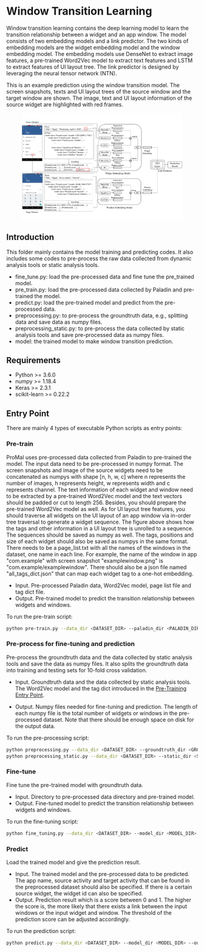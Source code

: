 # Window Transition Learning

Window transition learning contains the deep learning model to learn the transition relationship between a widget and an app window. The model consists of two embedding models and a link predictor. The two kinds of embedding models are the widget embedding model and the window embedding model. The embedding models use DenseNet to extract image features, a pre-trained Word2Vec model to extract text features and LSTM to extract features of UI layout tree. The link predictor is designed by leveraging the neural tensor network (NTN).

This is an example prediction using the window transition model. The screen snapshots, texts and UI layout trees of the source window and the target window are shown. The image, text and UI layout information of the source widget are highlighted with red frames.

<figure>
    <img src="prediction-example.png" width=800>
</figure>

## Introduction

This folder mainly contains the model training and predicting codes. It also includes some codes to pre-process the raw data collected from dynamic analysis tools or static analysis tools.

+ fine_tune.py: load the pre-processed data and fine tune the pre_trained model.
+ pre_train.py: load the pre-processed data collected by Paladin and pre-trained the model.
+ predict.py: load the pre-trained model and predict from the pre-processed data.
+ preprocessing.py: to pre-process the groundtruth data, e.g., splitting data and save data as numpy files.
+ preprocessing_static.py: to pre-process the data collected by static analysis tools and save pre-processed data as numpy files.
+ model: the trained model to make window transition prediction.

## Requirements

+ Python >= 3.6.0
+ numpy >= 1.18.4
+ Keras >= 2.3.1
+ scikit-learn >= 0.22.2

## Entry Point

There are mainly 4 types of executable Python scripts as entry points:

### Pre-train

ProMal uses pre-processed data collected from Paladin to pre-trained the model. The input data need to be pre-processed in numpy format.
The screen snapshots and image of the source widgets need to be concatenated as numpys with shape [n, h, w, c] where n represents the number of images, h represents height, w represents width and c represents channel. 
The text information of each widget and window need to be extracted by a pre-trained Word2Vec model and the text vectors should be padded or cut to length 256. Besides, you should prepare the pre-trained Word2Vec model as well. 
As for UI layout tree features, you should traverse all widgets on the UI layout of an app window via in-order tree traversal to generate a widget sequence. The figure above shows how the tags and other information in a UI layout tree is unrolled to a sequence. The sequences should be saved as numpy as well. The tags, positions and size of each widget should also be saved as numpys in the same format. 
There needs to be a page_list.txt with all the names of the windows in the dataset, one name in each line. For example, the name of the window in app "com.example" with screen snapshot "examplewindow.png" is "com.example/examplewindow". There should also be a json file named "all_tags_dict.json" that can map each widget tag to a one-hot embedding. 

+ Input.
Pre-processed Paladin data, Word2Vec model, page list file and tag dict file.
+ Output.
Pre-trained model to predict the transition relationship between widgets and windows.

To run the pre-train script:

```bash
python pre-train.py --data_dir <DATASET_DIR> --paladin_dir <PALADIN_DIR> --output_dir <OUTPUT_DIR>
```

### Pre-process for fine-tuning and prediction

Pre-process the groundtruth data and the data collected by static analysis tools and save the data as numpy files. It also splits the groundtruth data into training and testing sets for 10-fold cross validation.

+ Input.
Groundtruth data and the data collected by static analysis tools. The Word2Vec model and the tag dict introduced in the [Pre-Training Entry Point](https://github.com/ICSE2021Promal/Promal/tree/master/WindowTransitionLearning#pre-train).

+ Output.
Numpy files needed for fine-tuning and prediction. The length of each numpy file is the total number of widgets or windows in the pre-processed dataset. Note that there should be enough space on disk for the output data.

To run the pre-processing script:

```bash
python preprocessing.py --data_dir <DATASET_DIR> --groundtruth_dir <GROUNDTRUTH_DIR> --output_dir <OUTPUT_DIR>
python preprocessing_static.py --data_dir <DATASET_DIR> --static_dir <STATIC_DIR> --output_dir <OUTPUT_DIR>
```

### Fine-tune

Fine tune the pre-trained model with groundtruth data.

+ Input.
Directory to pre-processed data directory and pre-trained model.
+ Output.
Fine-tuned model to predict the transition relationship between widgets and windows.

To run the fine-tuning script:

```bash
python fine_tuning.py --data_dir <DATASET_DIR> --model_dir <MODEL_DIR> --output_dir <OUTPUT_DIR>
```

### Predict

Load the trained model and give the prediction result.

+ Input.
The trained model and the pre-processed data to be predicted. The app name, source activity and target activity that can be found in the preprocessed dataset should also be specified. If there is a certain source widget, the widget id can also be specified.
+ Output.
Prediction result which is a score between 0 and 1. The higher the score is, the more likely that there exists a link between the input windows or the input widget and window. The threshold of the prediction score can be adjusted accordingly.

To run the prediction script:

```bash
python predict.py --data_dir <DATASET_DIR> --model_dir <MODEL_DIR> --output_dir <OUTPUT_DIR> --app <APP> --widget_name <OUTPUT_DIR> --source_activity <SOURCE_ACTIVITY> --target_actiivty <TARGET_ACTIVITY>
```
